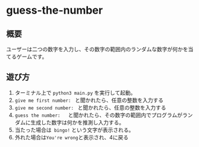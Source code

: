 # guess-the-number
## 概要
ユーザーは二つの数字を入力し、その数字の範囲内のランダムな数字が何かを当てるゲームです。
## 遊び方
1. ターミナル上で ``` python3 main.py ``` を実行して起動。
2. ```give me first number: ``` と聞かれたら、任意の整数を入力する
3. ```give me second number: ``` と聞かれたら、任意の整数を入力する
4. ```guess the number: ```　と聞かれたら、その数字の範囲内でプログラムがランダムに生成した数字は何かを推測し入力する。
5. 当たった場合は``` bingo!``` という文字が表示される。
6. 外れた場合は```You're wrong```と表示され、4に戻る

